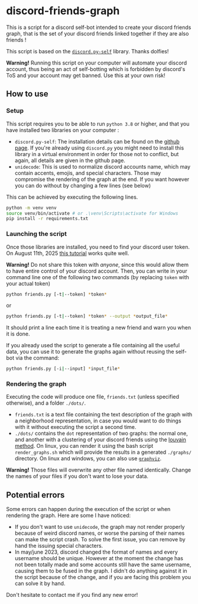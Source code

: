 # discord-friends-graph
This is a script for a discord self-bot intended to create your discord friends graph, that is the set of your discord friends linked together if they are also friends !

This script is based on the [`discord.py-self`](https://github.com/dolfies/discord.py-self) library. Thanks dolfies!

**Warning!** Running this script on your computer will automate your discord account, thus being an act of self-botting which is forbidden by discord's ToS and your account may get banned. Use this at your own risk!

## How to use

### Setup

This script requires you to be able to run `python 3.8` or higher, and that you have installed two libraries on your computer :
- `discord.py-self`: The installation details can be found on the [github page](https://github.com/dolfies/discord.py-self). If you're already using `discord.py` you might need to install this library in a virtual environment in order for those not to conflict, but again, all details are given in the github page.
- `unidecode`: This is used to normalize discord accounts name, which may contain accents, emojis, and special characters. Those may compromise the rendering of the graph at the end. If you want however you can do without by changing a few lines (see below)

This can be achieved by executing the following lines.

```bash
python -m venv venv
source venv/bin/activate # or .\venv\Scripts\activate for Windows
pip install -r requirements.txt
```

### Launching the script
Once those libraries are installed, you need to find your discord user token. On August 11th, 2025 [this tutorial](https://www.androidauthority.com/get-discord-token-3149920/) works quite well.

**Warning!** Do not share this token with *anyone*, since this would allow them to have entire control of your discord account. Then, you can write in your command line one of the following two commands (by replacing `token` with your actual token)

```bash
python friends.py [-t|--token] *token*
```
or
```bash
python friends.py [-t|--token] *token* --output *output_file*
```

It should print a line each time it is treating a new friend and warn you when it is done.

If you already used the script to generate a file containing all the useful data, you can use it to generate the graphs again without reusing the self-bot via the command:

``` bash
python friends.py [-i|--input] *input_file*
```


### Rendering the graph
Executing the code will produce one file, `friends.txt` (unless specified otherwise), and a folder `./dots/`. 
- `friends.txt` is a text file containing the text description of the graph with a neighborhood representation, in case you would want to do things with it without executing the script a second time.
- `./dots/` contains the `dot` representation of two graphs: the normal one, and another with a clustering of your discord friends using the [louvain method](https://en.wikipedia.org/wiki/Louvain_method). On linux, you can render it using the bash script `render_graphs.sh` which will provide the results in a generated `./graphs/` directory. On linux and windows, you can also use [`graphviz`](https://graphviz.org/).

**Warning!** Those files will overwrite any other file named identically. Change the names of your files if you don't want to lose your data.



## Potential errors

Some errors can happen during the execution of the script or when rendering the graph. Here are some I have noticed:
- If you don't want to use `unidecode`, the graph may not render properly because of weird discord names, or worse the parsing of their names can make the script crash. To solve the first issue, you can remove by hand the issuing special characters.
- In may/june 2023, discord changed the format of names and every username should be unique. However at the moment the change has not been totally made and some accounts still have the same username, causing them to be fused in the graph. I didn't do anything against it in the script because of the change, and if you are facing this problem you can solve it by hand.

Don't hesitate to contact me if you find any new error!
